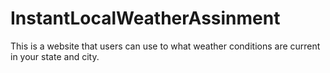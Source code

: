 # InstantLocalWeatherAssinment
This is a website that users can use to what weather conditions are current in your state and city.

